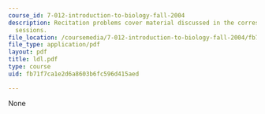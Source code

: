 ```yaml
---
course_id: 7-012-introduction-to-biology-fall-2004
description: Recitation problems cover material discussed in the corresponding lecture
  sessions.
file_location: /coursemedia/7-012-introduction-to-biology-fall-2004/fb71f7ca1e2d6a8603b6fc596d415aed_ldl.pdf
file_type: application/pdf
layout: pdf
title: ldl.pdf
type: course
uid: fb71f7ca1e2d6a8603b6fc596d415aed

---
```

None